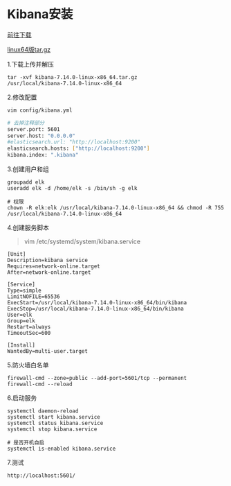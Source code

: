 # Kibana安装

[前往下载](https://www.elastic.co/cn/downloads/kibana)

[linux64版tar.gz](https://artifacts.elastic.co/downloads/kibana/kibana-7.14.0-linux-x86_64.tar.gz)

1.下载上传并解压

```shell
tar -xvf kibana-7.14.0-linux-x86_64.tar.gz
/usr/local/kibana-7.14.0-linux-x86_64
```

2.修改配置

```bash
vim config/kibana.yml

# 去掉注释部分
server.port: 5601
server.host: "0.0.0.0"
#elasticsearch.url: "http://localhost:9200"
elasticsearch.hosts: ["http://localhost:9200"]
kibana.index: ".kibana"
```

3.创建用户和组

```shell
groupadd elk
useradd elk -d /home/elk -s /bin/sh -g elk

# 权限
chown -R elk:elk /usr/local/kibana-7.14.0-linux-x86_64 && chmod -R 755 /usr/local/kibana-7.14.0-linux-x86_64
```

4.创建服务脚本

> vim /etc/systemd/system/kibana.service

```shell
[Unit]
Description=kibana service
Requires=network-online.target
After=network-online.target

[Service]
Type=simple
LimitNOFILE=65536
ExecStart=/usr/local/kibana-7.14.0-linux-x86_64/bin/kibana 
ExecStop=/usr/local/kibana-7.14.0-linux-x86_64/bin/kibana
User=elk
Group=elk
Restart=always
TimeoutSec=600

[Install]
WantedBy=multi-user.target
```

5.防火墙白名单

```shell
firewall-cmd --zone=public --add-port=5601/tcp --permanent
firewall-cmd --reload
```

6.启动服务

```shell
systemctl daemon-reload
systemctl start kibana.service
systemctl status kibana.service
systemctl stop kibana.service

# 是否开机自启
systemctl is-enabled kibana.service
```

7.测试

```shell
http://localhost:5601/
```

